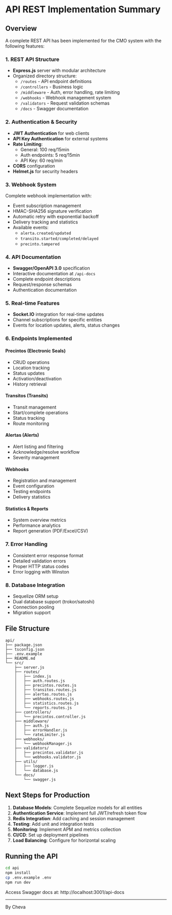 # API REST Implementation Summary

## Overview
A complete REST API has been implemented for the CMO system with the following features:

### 1. REST API Structure
- **Express.js** server with modular architecture
- Organized directory structure:
  - `/routes` - API endpoint definitions
  - `/controllers` - Business logic
  - `/middleware` - Auth, error handling, rate limiting
  - `/webhooks` - Webhook management system
  - `/validators` - Request validation schemas
  - `/docs` - Swagger documentation

### 2. Authentication & Security
- **JWT Authentication** for web clients
- **API Key Authentication** for external systems
- **Rate Limiting**:
  - General: 100 req/15min
  - Auth endpoints: 5 req/15min
  - API Key: 60 req/min
- **CORS** configuration
- **Helmet.js** for security headers

### 3. Webhook System
Complete webhook implementation with:
- Event subscription management
- HMAC-SHA256 signature verification
- Automatic retry with exponential backoff
- Delivery tracking and statistics
- Available events:
  - `alerta.created/updated`
  - `transito.started/completed/delayed`
  - `precinto.tampered`

### 4. API Documentation
- **Swagger/OpenAPI 3.0** specification
- Interactive documentation at `/api-docs`
- Complete endpoint descriptions
- Request/response schemas
- Authentication documentation

### 5. Real-time Features
- **Socket.IO** integration for real-time updates
- Channel subscriptions for specific entities
- Events for location updates, alerts, status changes

### 6. Endpoints Implemented

#### Precintos (Electronic Seals)
- CRUD operations
- Location tracking
- Status updates
- Activation/deactivation
- History retrieval

#### Transitos (Transits)
- Transit management
- Start/complete operations
- Status tracking
- Route monitoring

#### Alertas (Alerts)
- Alert listing and filtering
- Acknowledge/resolve workflow
- Severity management

#### Webhooks
- Registration and management
- Event configuration
- Testing endpoints
- Delivery statistics

#### Statistics & Reports
- System overview metrics
- Performance analytics
- Report generation (PDF/Excel/CSV)

### 7. Error Handling
- Consistent error response format
- Detailed validation errors
- Proper HTTP status codes
- Error logging with Winston

### 8. Database Integration
- Sequelize ORM setup
- Dual database support (trokor/satoshi)
- Connection pooling
- Migration support

## File Structure
```
api/
├── package.json
├── tsconfig.json
├── .env.example
├── README.md
└── src/
    ├── server.js
    ├── routes/
    │   ├── index.js
    │   ├── auth.routes.js
    │   ├── precintos.routes.js
    │   ├── transitos.routes.js
    │   ├── alertas.routes.js
    │   ├── webhooks.routes.js
    │   ├── statistics.routes.js
    │   └── reports.routes.js
    ├── controllers/
    │   └── precintos.controller.js
    ├── middleware/
    │   ├── auth.js
    │   ├── errorHandler.js
    │   └── rateLimiter.js
    ├── webhooks/
    │   └── webhookManager.js
    ├── validators/
    │   ├── precintos.validator.js
    │   └── webhooks.validator.js
    ├── utils/
    │   ├── logger.js
    │   └── database.js
    └── docs/
        └── swagger.js
```

## Next Steps for Production

1. **Database Models**: Complete Sequelize models for all entities
2. **Authentication Service**: Implement full JWT/refresh token flow
3. **Redis Integration**: Add caching and session management
4. **Testing**: Add unit and integration tests
5. **Monitoring**: Implement APM and metrics collection
6. **CI/CD**: Set up deployment pipelines
7. **Load Balancing**: Configure for horizontal scaling

## Running the API

```bash
cd api
npm install
cp .env.example .env
npm run dev
```

Access Swagger docs at: http://localhost:3001/api-docs

---
By Cheva